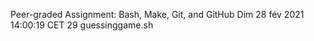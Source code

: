 Peer-graded Assignment: Bash, Make, Git, and GitHub
Dim 28 fév 2021 14:00:19 CET
      29 guessinggame.sh
